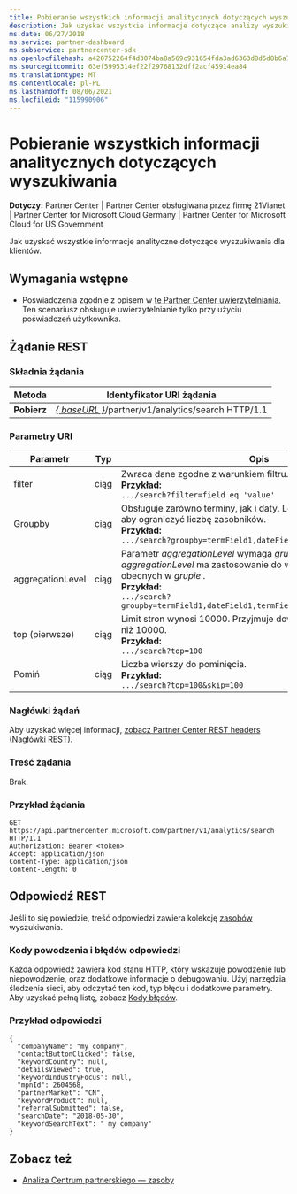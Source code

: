 ```yaml
---
title: Pobieranie wszystkich informacji analitycznych dotyczących wyszukiwania
description: Jak uzyskać wszystkie informacje dotyczące analizy wyszukiwania.
ms.date: 06/27/2018
ms.service: partner-dashboard
ms.subservice: partnercenter-sdk
ms.openlocfilehash: a420752264f4d3074ba8a569c931654fda3ad6363d8d5d8b6a7a3e32af126bd1
ms.sourcegitcommit: 63ef5995314ef22f29768132dff2acf45914ea84
ms.translationtype: MT
ms.contentlocale: pl-PL
ms.lasthandoff: 08/06/2021
ms.locfileid: "115990906"
---
```

# <a name="get-all-search-analytics-information"></a>Pobieranie wszystkich informacji analitycznych dotyczących wyszukiwania

**Dotyczy:** Partner Center | Partner Center obsługiwana przez firmę 21Vianet | Partner Center for Microsoft Cloud Germany | Partner Center for Microsoft Cloud for US Government

Jak uzyskać wszystkie informacje analityczne dotyczące wyszukiwania dla klientów.

## <a name="prerequisites"></a>Wymagania wstępne

- Poświadczenia zgodnie z opisem w [te Partner Center uwierzytelniania.](partner-center-authentication.md) Ten scenariusz obsługuje uwierzytelnianie tylko przy użyciu poświadczeń użytkownika.

## <a name="rest-request"></a>Żądanie REST

### <a name="request-syntax"></a>Składnia żądania

| Metoda  | Identyfikator URI żądania |
|---------|-------------|
| **Pobierz** | [*\{ baseURL \}*](partner-center-rest-urls.md)/partner/v1/analytics/search HTTP/1.1 |

### <a name="uri-parameters"></a>Parametry URI

|    Parametr     |  Typ  |                                                                                                                   Opis                                                                                                                    |
|------------------|--------|--------------------------------------------------------------------------------------------------------------------------------------------------------------------------------------------------------------------------------------------------|
|      filter      | ciąg |                                                                     Zwraca dane zgodne z warunkiem filtru. </br> **Przykład:**</br> `.../search?filter=field eq 'value'`                                                                     |
|     Groupby      | ciąg |                                         Obsługuje zarówno terminy, jak i daty. Logika obwodu krótkiego, aby ograniczyć liczbę zasobników. </br> **Przykład:**</br> `.../search?groupby=termField1,dateField1,termField2`                                         |
| aggregationLevel | ciąg | Parametr *aggregationLevel* wymaga *grupowania przez*. Parametr *aggregationLevel* ma zastosowanie do wszystkich pól daty obecnych w *grupie .* </br> **Przykład:**</br>  `.../search?groupby=termField1,dateField1,termField2&aggregationLevel=day` |
|       top (pierwsze)        | ciąg |                                                                     Limit stron wynosi 10000. Przyjmuje dowolną wartość mniejszą niż 10000.  </br> **Przykład:**</br>  `.../search?top=100`                                                                     |
|       Pomiń       | ciąg |                                                                                  Liczba wierszy do pominięcia. </br> **Przykład:**</br> `.../search?top=100&skip=100`                                                                                   |

### <a name="request-headers"></a>Nagłówki żądań

Aby uzyskać więcej informacji, [zobacz Partner Center REST headers (Nagłówki REST).](headers.md)

### <a name="request-body"></a>Treść żądania

Brak.

### <a name="request-example"></a>Przykład żądania

```http
GET https://api.partnercenter.microsoft.com/partner/v1/analytics/search HTTP/1.1
Authorization: Bearer <token>
Accept: application/json
Content-Type: application/json
Content-Length: 0
```

## <a name="rest-response"></a>Odpowiedź REST

Jeśli to się powiedzie, treść odpowiedzi zawiera kolekcję [zasobów](partner-center-analytics-resources.md#search-resource) wyszukiwania.

### <a name="response-success-and-error-codes"></a>Kody powodzenia i błędów odpowiedzi

Każda odpowiedź zawiera kod stanu HTTP, który wskazuje powodzenie lub niepowodzenie, oraz dodatkowe informacje o debugowaniu. Użyj narzędzia śledzenia sieci, aby odczytać ten kod, typ błędu i dodatkowe parametry. Aby uzyskać pełną listę, zobacz [Kody błędów](error-codes.md).

### <a name="response-example"></a>Przykład odpowiedzi

```http
{
  "companyName": "my company",
  "contactButtonClicked": false,
  "keywordCountry": null,
  "detailsViewed": true,
  "keywordIndustryFocus": null,
  "mpnId": 2604568,
  "partnerMarket": "CN",
  "keywordProduct": null,
  "referralSubmitted": false,
  "searchDate": "2018-05-30",
  "keywordSearchText": " my company"
}
```

## <a name="see-also"></a>Zobacz też

- [Analiza Centrum partnerskiego — zasoby](partner-center-analytics-resources.md)
